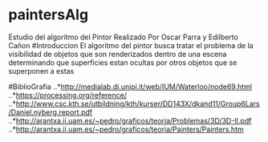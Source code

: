 # paintersAlg
Estudio del algoritmo del Pintor Realizado Por Oscar Parra y Edilberto Cañon
#Introduccion
El algoritmo del pintor busca tratar el problema de la visibilidad de objetos que son renderizados dentro de una escena determinando que superficies estan ocultas por otros objetos que se superponen a estas

#BiblioGrafia
..*http://medialab.di.unipi.it/web/IUM/Waterloo/node69.html
..*https://processing.org/reference/
..*http://www.csc.kth.se/utbildning/kth/kurser/DD143X/dkand11/Group6Lars/Daniel.nyberg.report.pdf
..*http://arantxa.ii.uam.es/~pedro/graficos/teoria/Problemas/3D/3D-II.pdf
..*http://arantxa.ii.uam.es/~pedro/graficos/teoria/Painters/Painters.htm
